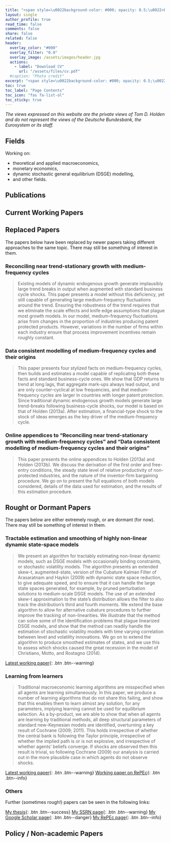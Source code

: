 ```yaml
---
title: "<span style=\u0022background-color: #000; opacity: 0.5;\u0022>Dr Tom D. Holden</span>"
layout: single
author_profile: true
read_time: false
comments: false
share: false
related: false
header:
  overlay_color: "#000"
  overlay_filter: "0.0"
  overlay_image: /assets/images/header.jpg
  actions:
    - label: "Download CV"
      url: "/assets/files/cv.pdf"
  #caption: "Photo credit"
excerpt: "<span style=\u0022background-color: #000; opacity: 0.5;\u0022>Researcher and macroeconomist in the Deutsche Bundesbank's research department.</span>\n\n<span style=\u0022background-color: #000; opacity: 0.5;\u0022>DPhil (PhD) University of Oxford, 2013.</span>"
toc: true
toc_label: "Page Contents"
toc_icon: "fas fa-list-ol"
toc_sticky: true
---
```

*The views expressed on this website are the private views of Tom D. Holden and do not represent the views of the Deutsche Bundesbank, the Eurosystem or its staff.*

## Fields
Working on:
  * theoretical and applied macroeconomics,
  * monetary economics,
  * dynamic stochastic general equilibrium (DSGE) modelling,
  * and other fields.
  
## Publications

## Current Working Papers

## Replaced Papers
The papers below have been replaced by newer papers taking different approaches to the same topic. There may still be something of interest in them.

### Reconciling near trend-stationary growth with medium-frequency cycles
> Existing models of dynamic endogenous growth generate implausibly large trend breaks in output when augmented with standard business cycle shocks. This paper presents a model without this deficiency, yet still capable of generating large medium-frequency fluctuations around the trend. Ensuring the robustness of the trend requires that we eliminate the scale effects and knife edge assumptions that plague most growth models. In our model, medium-frequency fluctuations arise from changes in the proportion of industries producing patent protected products. However, variations in the number of firms within each industry ensure that process improvement incentives remain roughly constant.

### Data consistent modelling of medium-frequency cycles and their origins
> This paper presents four stylized facts on medium-frequency cycles, then builds and estimates a model capable of replicating both these facts and standard business-cycle ones. We show that GDP returns to trend at long lags, that aggregate mark-ups always lead output, and are only counter-cyclical at low frequencies, and that medium-frequency cycles are larger in countries with longer patent protection. Since traditional dynamic endogenous growth models generate large trend-breaks following business-cycle shocks, our model is based on that of Holden (2013a). After estimation, a financial-type shock to the stock of ideas emerges as the key driver of the medium-frequency cycle.

### Online appendices to “Reconciling near trend-stationary growth with medium-frequency cycles” and “Data consistent modelling of medium-frequency cycles and their origins”
> This paper presents the online appendices to Holden (2013a) and Holden (2013b). We discuss the derivation of the first order and free-entry conditions, the steady state level of relative productivity of non-protected industries, and the nature of the inventor-firm bargaining procedure. We go on to present the full equations of both models considered, details of the data used for estimation, and the results of this estimation procedure.

## Rought or Dormant Papers
The papers below are either extremely rough, or are dormant (for now). There may still be something of interest in them.

### Tractable estimation and smoothing of highly non-linear dynamic state-space models
> We present an algorithm for tractably estimating non-linear dynamic models, such as DSGE models with occasionally binding constraints, or stochastic volatility models. The algorithm presents an extended skew-t, augmented-state, version of the Cubature Kalman Filter of Arasaratnam and Haykin (2009) with dynamic state space reduction, to give adequate speed, and to ensure that it can handle the large state spaces generated, for example, by pruned perturbation solutions to medium-scale DSGE models. The use of an extended skew-t approximation to the state’s distribution allows the filter to also track the distribution’s third and fourth moments. We extend the base algorithm to allow for alternative cubature procedures to further improve the tracking of non-linearities. We illustrate that the method can solve some of the identification problems that plague linearized DSGE models, and show that the method can readily handle the estimation of stochastic volatility models with time varying correlation between level and volatility innovations. We go on to extend the algorithm to produce smoothed estimates of states, and we use this to assess which shocks caused the great recession in the model of Christiano, Motto, and Rostagno (2014).

[Latest working paper](https://github.com/tholden/EST-NLSS/raw/master/EstimationPaper.pdf){: .btn .btn--warning}

### Learning from learners
> Traditional macroeconomic learning algorithms are misspecified when all agents are learning simultaneously. In this paper, we produce a number of learning algorithms that do not share this failing, and show that this enables them to learn almost any solution, for any parameters, implying learning cannot be used for equilibrium selection. As a by-product, we are able to show that when all agents are learning by traditional methods, all deep structural parameters of standard new-Keynesian models are identified, overturning a key result of Cochrane (2009; 2011). This holds irrespective of whether the central bank is following the Taylor principle, irrespective of whether the implied path is or is not explosive, and irrespective of whether agents’ beliefs converge. If shocks are observed then this result is trivial, so following Cochrane (2009) our analysis is carried out in the more plausible case in which agents do not observe shocks.

[Latest working paper](/assets/files/learning_from_learners.pdf){: .btn .btn--warning} [Working paper on RePEc](https://ideas.repec.org/p/sur/surrec/1512.html){: .btn .btn--info}

### Others
Further (sometimes rough!) papers can be seen in the following links:

[My thesis](/thesis/){: .btn .btn--success} [My SSRN page](https://papers.ssrn.com/sol3/cf_dev/AbsByAuth.cfm?per_id=1010179){: .btn .btn--warning} [My Google Scholar page](https://scholar.google.co.uk/citations?user=vvM76xcAAAAJ&hl=en){: .btn .btn--danger} [My RePEc page](https://ideas.repec.org/f/pho254.html){: .btn .btn--info} 

## Policy / Non-academic Papers
